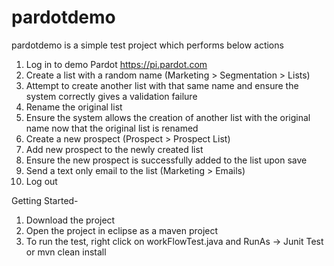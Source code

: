 # pardotdemo

pardotdemo is a simple test project which performs below actions

1. Log in to demo Pardot https://pi.pardot.com
2. Create a list with a random name (Marketing > Segmentation > Lists)
3. Attempt to create another list with that same name and ensure the system correctly gives a validation failure
4. Rename the original list
5. Ensure the system allows the creation of another list with the original name now that the original list is renamed
6. Create a new prospect (Prospect > Prospect List)
7. Add new prospect to the newly created list
8. Ensure the new prospect is successfully added to the list upon save
9. Send a text only email to the list (Marketing > Emails)
10. Log out

Getting Started-
1. Download the project
2. Open the project in eclipse as a maven project
3. To run the test, right click on workFlowTest.java and RunAs -> Junit Test or mvn clean install 
